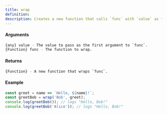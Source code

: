 ```yaml
---
title: wrap
definition: 
description: Creates a new function that calls `func` with `value` as the first argument
---
```



#### Arguments


```bash
{any} value - The value to pass as the first argument to `func`.
{Function} func - The function to wrap.
```


#### Returns


```bash
{Function} - A new function that wraps `func`.
```


#### Example


```ts
const greet = name => `Hello, ${name}!`;const greetBob = wrap('Bob', greet);console.log(greetBob()); // logs "Hello, Bob!"console.log(greetBob('Alice')); // logs "Hello, Bob!"
```
